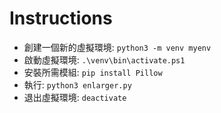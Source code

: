 # Instructions

- 創建一個新的虛擬環境: `python3 -m venv myenv`
- 啟動虛擬環境: `.\venv\bin\activate.ps1`
- 安裝所需模組: `pip install Pillow`
- 執行: `python3 enlarger.py`
- 退出虛擬環境: `deactivate`